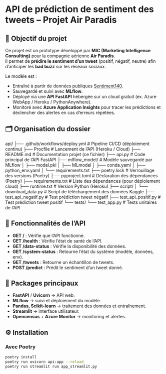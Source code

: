 # API de prédiction de sentiment des tweets – Projet Air Paradis

## 🎯 Objectif du projet
Ce projet est un prototype développé par **MIC (Marketing Intelligence Consulting)** pour la compagnie aérienne **Air Paradis**.  
Il permet de **prédire le sentiment d’un tweet** (positif, négatif, neutre) afin d’anticiper les **bad buzz** sur les réseaux sociaux.  

Le modèle est :
- Entraîné à partir de données publiques [Sentiment140](https://www.kaggle.com/datasets/kazanova/sentiment140).
- Sauvegardé et suivi avec **MLflow**.
- Déployé via une **API FastAPI** hébergée sur un cloud gratuit (ex. Azure WebApp / Heroku / PythonAnywhere).
- Monitoré avec **Azure Application Insights** pour tracer les prédictions et déclencher des alertes en cas d’erreurs répétées.

## 🗂️ Organisation du dossier

api/
├── .github/workflows/deploy.yml # Pipeline CI/CD (déploiement continu)
├── Procfile # Lancement de l’API (Heroku / Cloud)
├── README.md # Documentation projet (ce fichier)
├── api.py # Code principal de l’API FastAPI
├── mlflow_model/ # Modèle sauvegardé par MLflow
│ ├── model.pkl
│ ├── MLmodel
│ ├── conda.yaml
│ ├── python_env.yaml
│ └── requirements.txt
├── poetry.lock # Verrouillage des versions (Poetry)
├── pyproject.toml # Déclaration des dépendances (Poetry)
├── requirements.txt # Liste des dépendances (pour déploiement cloud)
├── runtime.txt # Version Python (Heroku)
├── script/
│ └── download_data.py # Script de téléchargement des données Kaggle
├── test_api_negatif.py # Test prédiction tweet négatif
├── test_api_positif.py # Test prédiction tweet positif
└── tests/
└── test_app.py # Tests unitaires de l’API 


## 🚀 Fonctionnalités de l’API
- **GET /** : Vérifie que l’API fonctionne.  
- **GET /health** : Vérifie l’état de santé de l’API.  
- **GET /data-status** : Vérifie la disponibilité des données.  
- **GET /system-status** : Retourne l’état du système (modèle, données, env).  
- **GET /tweets** : Retourne un échantillon de tweets.  
- **POST /predict** : Prédit le sentiment d’un tweet donné.  

## 🧰 Packages principaux
- **FastAPI** / **Uvicorn** → API web.  
- **MLflow** → suivi et déploiement du modèle.  
- **Pandas, Scikit-learn** → traitement des données et entraînement.  
- **Streamlit** → interface utilisateur.  
- **Opencensus** + **Azure Monitor** → monitoring et alertes.  

## ⚙️ Installation
### Avec Poetry
```bash
poetry install
poetry run uvicorn api:app --reload
poetry run streamlit run app_streamlit.py
